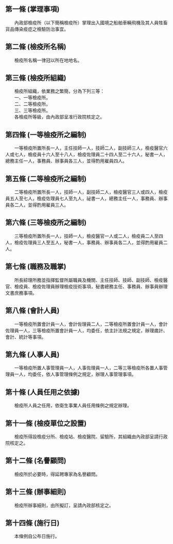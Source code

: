 第一條 (掌理事項)
-----------------
　　內政部檢疫所（以下簡稱檢疫所）掌理出入國境之船舶車輛飛機及其人員牲畜貨品傳染疫症之檢驗防治事宜。  


第二條 (檢疫所名稱)
-------------------
　　檢疫所名稱一律冠以所在地地名。  


第三條 (檢疫所組織)
-------------------
　　檢疫所組織，依業務之繁簡，分為下列三等：  
　　一、一等檢疫所。  
　　二、二等檢疫所。  
　　三、三等檢疫所。  
　　各檢疫所等級，由內政部呈准行政院核定之。  


第四條 (一等檢疫所之編制)
-------------------------
　　一等檢疫所置所長一人，主任技師一人，技師二人，副技師三人，檢疫醫官六人或七人，檢疫員十六人至十八人，檢疫佐理員二十四人至二十六人，秘書一人，總務主任一人，事務員、辦事員各三人，並得酌用雇員四人。  


第五條 (二等檢疫所之編制)
-------------------------
　　二等檢疫所置所長一人，技師一人，副技師二人，檢疫醫官三人或四人，檢疫員五人至七人，檢疫佐理員七人至九人，祕書一人，總務主任一人，事務員、辦事員各二人，並得酌用雇員三人。  


第六條 (三等檢疫所之編制)
-------------------------
　　三等檢疫所置所長一人，技師一人，檢疫醫官一人或二人，檢疫員二人至四人，檢疫佐理員三人至五人，秘書一人，事務員、辦事員各二人，並得酌用雇員二人。  


第七條 (職務及職掌)
-------------------
　　所長綜理所務並指揮監督所屬職員及機關、主任技師、技師、副技師、檢疫醫官、檢疫員、檢疫佐理員辦理檢疫技術事項，秘書總務主任、事務員、辦事員辦理文書庶務事項。  


第八條 (會計人員)
-----------------
　　一等檢疫所置會計員一人，會計佐理員二人，二等檢疫所置會計員一人，會計佐理員一人，三等檢疫所置會計員一人，均委任，依主計法規之規定，辦理歲計、會計、統計等事項。  


第九條 (人事人員)
-----------------
　　一等檢疫所置人事管理員一人，人事佐理員一人，二等三等檢疫所各置人事管理員一人，均委任，依人事管理條例之規定，辦理人事管理事項。  


第十條 (人員任用之依據)
-----------------------
　　檢疫所人員之任用，依衛生事業人員任用條例之規定辦理。  


第十一條 (檢疫單位之設置)
-------------------------
　　檢疫所得設檢疫分所、檢疫站、檢疫醫院、留驗所，其組織由內政部呈請行政院核定之。  


第十二條 (名譽顧問)
-------------------
　　檢疫所於必要時，得延聘專家為名譽顧問。  


第十三條 (辦事細則)
-------------------
　　檢疫所辦事細則，由所擬訂，呈請內政部核定之。  


第十四條 (施行日)
-----------------
　　本條例自公布日施行。